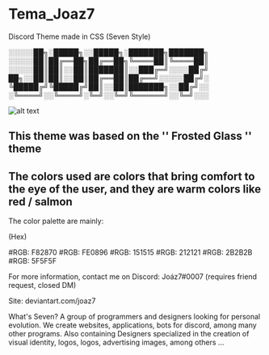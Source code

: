 # Tema_Joaz7
Discord Theme made in CSS (Seven Style)



░░░░░██╗░█████╗░░█████╗░███████╗███████╗
░░░░░██║██╔══██╗██╔══██╗╚════██║╚════██║
░░░░░██║██║░░██║███████║░░███╔═╝░░░░██╔╝
██╗░░██║██║░░██║██╔══██║██╔══╝░░░░░██╔╝░
╚█████╔╝╚█████╔╝██║░░██║███████╗░░██╔╝░░
░╚════╝░░╚════╝░╚═╝░░╚═╝╚══════╝░░╚═╝░░░

![alt text](https://cdn.discordapp.com/attachments/839657892935499817/839658112293666836/unknown.png)

This theme was based on the '' Frosted Glass '' theme
----------------
The colors used are colors that bring comfort to the eye of the user, and they are warm colors like red / salmon
----------------
The color palette are mainly:

(Hex)

#RGB: F82870
#RGB: FE0896
#RGB: 151515
#RGB: 212121
#RGB: 2B2B2B
#RGB: 5F5F5F

For more information, contact me on Discord: Joáz7#0007 (requires friend request, closed DM)

Site: deviantart.com/joaz7


What's Seven?
A group of programmers and designers looking for personal evolution. 
We create websites, applications, bots for discord, among many other programs.
Also containing Designers specialized in the creation of visual identity, logos, logos, advertising images, among others ...

